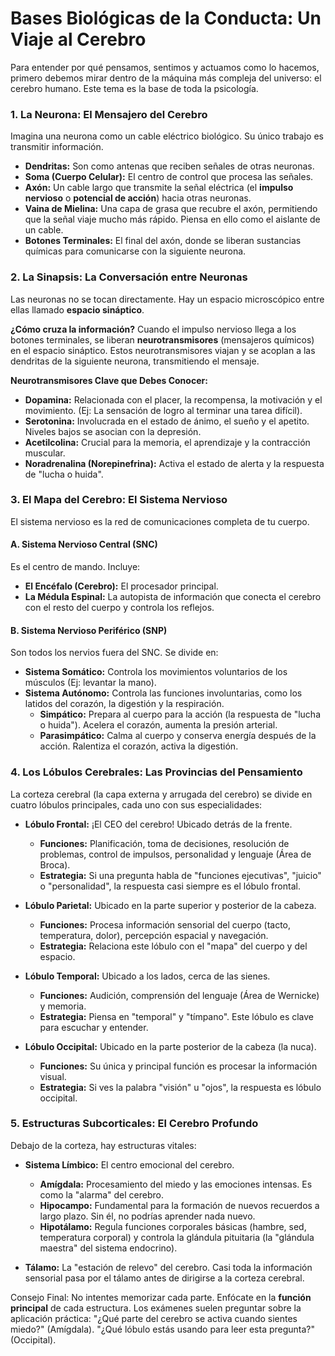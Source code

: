 # Bases Biológicas de la Conducta: Un Viaje al Cerebro

Para entender por qué pensamos, sentimos y actuamos como lo hacemos, primero debemos mirar dentro de la máquina más compleja del universo: el cerebro humano. Este tema es la base de toda la psicología.

### 1. La Neurona: El Mensajero del Cerebro

Imagina una neurona como un cable eléctrico biológico. Su único trabajo es transmitir información.

- **Dendritas:** Son como antenas que reciben señales de otras neuronas.
- **Soma (Cuerpo Celular):** El centro de control que procesa las señales.
- **Axón:** Un cable largo que transmite la señal eléctrica (el **impulso nervioso** o **potencial de acción**) hacia otras neuronas.
- **Vaina de Mielina:** Una capa de grasa que recubre el axón, permitiendo que la señal viaje mucho más rápido. Piensa en ello como el aislante de un cable.
- **Botones Terminales:** El final del axón, donde se liberan sustancias químicas para comunicarse con la siguiente neurona.

### 2. La Sinapsis: La Conversación entre Neuronas

Las neuronas no se tocan directamente. Hay un espacio microscópico entre ellas llamado **espacio sináptico**.

**¿Cómo cruza la información?**
Cuando el impulso nervioso llega a los botones terminales, se liberan **neurotransmisores** (mensajeros químicos) en el espacio sináptico. Estos neurotransmisores viajan y se acoplan a las dendritas de la siguiente neurona, transmitiendo el mensaje.

**Neurotransmisores Clave que Debes Conocer:**
- **Dopamina:** Relacionada con el placer, la recompensa, la motivación y el movimiento. (Ej: La sensación de logro al terminar una tarea difícil).
- **Serotonina:** Involucrada en el estado de ánimo, el sueño y el apetito. Niveles bajos se asocian con la depresión.
- **Acetilcolina:** Crucial para la memoria, el aprendizaje y la contracción muscular.
- **Noradrenalina (Norepinefrina):** Activa el estado de alerta y la respuesta de "lucha o huida".

### 3. El Mapa del Cerebro: El Sistema Nervioso

El sistema nervioso es la red de comunicaciones completa de tu cuerpo.

#### A. Sistema Nervioso Central (SNC)
Es el centro de mando. Incluye:
- **El Encéfalo (Cerebro):** El procesador principal.
- **La Médula Espinal:** La autopista de información que conecta el cerebro con el resto del cuerpo y controla los reflejos.

#### B. Sistema Nervioso Periférico (SNP)
Son todos los nervios fuera del SNC. Se divide en:
- **Sistema Somático:** Controla los movimientos voluntarios de los músculos (Ej: levantar la mano).
- **Sistema Autónomo:** Controla las funciones involuntarias, como los latidos del corazón, la digestión y la respiración.
    - **Simpático:** Prepara al cuerpo para la acción (la respuesta de "lucha o huida"). Acelera el corazón, aumenta la presión arterial.
    - **Parasimpático:** Calma al cuerpo y conserva energía después de la acción. Ralentiza el corazón, activa la digestión.

### 4. Los Lóbulos Cerebrales: Las Provincias del Pensamiento

La corteza cerebral (la capa externa y arrugada del cerebro) se divide en cuatro lóbulos principales, cada uno con sus especialidades:

- **Lóbulo Frontal:** ¡El CEO del cerebro! Ubicado detrás de la frente.
  - **Funciones:** Planificación, toma de decisiones, resolución de problemas, control de impulsos, personalidad y lenguaje (Área de Broca).
  - **Estrategia:** Si una pregunta habla de "funciones ejecutivas", "juicio" o "personalidad", la respuesta casi siempre es el lóbulo frontal.

- **Lóbulo Parietal:** Ubicado en la parte superior y posterior de la cabeza.
  - **Funciones:** Procesa información sensorial del cuerpo (tacto, temperatura, dolor), percepción espacial y navegación.
  - **Estrategia:** Relaciona este lóbulo con el "mapa" del cuerpo y del espacio.

- **Lóbulo Temporal:** Ubicado a los lados, cerca de las sienes.
  - **Funciones:** Audición, comprensión del lenguaje (Área de Wernicke) y memoria.
  - **Estrategia:** Piensa en "temporal" y "tímpano". Este lóbulo es clave para escuchar y entender.

- **Lóbulo Occipital:** Ubicado en la parte posterior de la cabeza (la nuca).
  - **Funciones:** Su única y principal función es procesar la información visual.
  - **Estrategia:** Si ves la palabra "visión" u "ojos", la respuesta es lóbulo occipital.

### 5. Estructuras Subcorticales: El Cerebro Profundo

Debajo de la corteza, hay estructuras vitales:

- **Sistema Límbico:** El centro emocional del cerebro.
  - **Amígdala:** Procesamiento del miedo y las emociones intensas. Es como la "alarma" del cerebro.
  - **Hipocampo:** Fundamental para la formación de nuevos recuerdos a largo plazo. Sin él, no podrías aprender nada nuevo.
  - **Hipotálamo:** Regula funciones corporales básicas (hambre, sed, temperatura corporal) y controla la glándula pituitaria (la "glándula maestra" del sistema endocrino).

- **Tálamo:** La "estación de relevo" del cerebro. Casi toda la información sensorial pasa por el tálamo antes de dirigirse a la corteza cerebral.

Consejo Final: No intentes memorizar cada parte. Enfócate en la **función principal** de cada estructura. Los exámenes suelen preguntar sobre la aplicación práctica: "¿Qué parte del cerebro se activa cuando sientes miedo?" (Amígdala). "¿Qué lóbulo estás usando para leer esta pregunta?" (Occipital).
